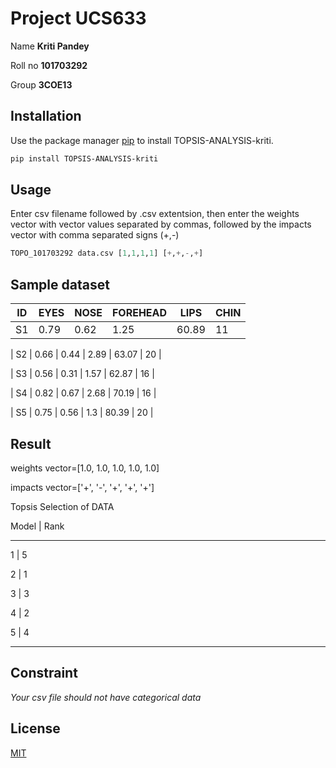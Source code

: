 # Project UCS633

Name **Kriti Pandey** 

Roll no **101703292**

Group **3COE13**


## Installation

Use the package manager [pip](https://pip.pypa.io/en/stable/) to install TOPSIS-ANALYSIS-kriti.

```bash
pip install TOPSIS-ANALYSIS-kriti
```

## Usage
Enter csv filename followed by .csv extentsion, then enter the weights vector with vector values separated by commas, followed by the impacts vector with comma separated signs (+,-)

```python
TOPO_101703292 data.csv [1,1,1,1] [+,+,-,+]
```
## Sample dataset

| ID |	EYES |	NOSE |	FOREHEAD |	LIPS |	CHIN |
|----|-------|-------|-----------|-------|-------|
| S1 |	0.79 |	0.62 |	1.25 | 	60.89 |	11 |

| S2 | 	0.66 |	0.44 |	2.89 |	63.07 |	20 |

| S3 |	0.56 |	0.31 |	1.57 |	62.87 |	16 |

| S4 |	0.82 |	0.67 |	2.68 |	70.19 |	16 |

| S5 |	0.75 |	0.56 |	1.3 |	80.39 |	20 |

 ## Result

weights vector=[1.0, 1.0, 1.0, 1.0, 1.0]

impacts vector=['+', '-', '+', '+', '+']

Topsis Selection of DATA

Model | Rank
_______________

1     | 5

2     | 1

3     | 3

4     | 2

5     | 4
_______________

## Constraint 
*Your csv file should not have categorical data*



## License
[MIT](https://choosealicense.com/licenses/mit/)
